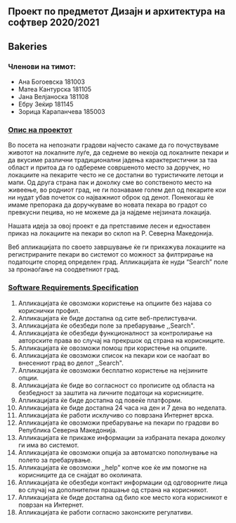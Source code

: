 ## Проект по предметот Дизајн и архитектура на софтвер 2020/2021
## Bakeries

### Членови на тимот:
- Ана Богоевска      181003
- Матеа Кантурска    181105
- Јана Велјаноска    181108
- Ебру Зеќир         181145
- Зорица Карапанчева 185003

### [Опис на проектот](https://github.com/zkarapanceva/Bakeries/blob/main/1.Opis%20na%20proektot.pdf)

  Во посета на непознати градови најчесто сакаме да го почуствуваме животот на локалните луѓе, да седнеме во некоја од локалните пекари и да вкусиме различни традиционални јадења карактеристични за таа област и притоа да го одбереме совршеното место за доручек, но локациите на пекарите често не се достапни во туристичките летоци и мапи. Од друга страна пак и доколку сме во сопственото место на живеење, во родниот град, не ги познаваме голем дел од пекарите кои ни нудат убав почеток со најважниот оброк од денот. Понекогаш ќе имаме препорака да доручкуваме во новата пекара во градот со превкусни пецива, но не можеме да ја најдеме нејзината локација. 
  
  Нашата идеја за овој проект е да претставиме лесен и едноставен приказ на локациите на пекари во склоп на Р. Северна Македонија. 
  
  Веб апликацијата по своето завршување ќе ги прикажува локациите на регистрираните пекари во системот со можност за филтрирање на податоците според определен град. Апликацијата ќе нуди “Search” поле за пронаоѓање на соодветниот град. 
 
### [Software Requirements Specification](https://github.com/zkarapanceva/Bakeries/blob/main/2.Baranja%20na%20proektot.pdf)

1. Апликацијата ќе овозможи користење на опциите без најава со кориснички профил.
2. Апликацијата ќе биде достапна од сите веб-прелистувачи.
3. Апликацијата ќе обезбеди поле за пребарување ,,Search".
4. Апликацијата ќе обезбеди функционалност за контролирање на авторските права во
случај на прекршок од страна на корисниците.
5. Апликацијата ќе овозможи помош при користење на опциите.
6. Апликацијата ќе овозможи список на пекари кои се наоѓаат во внесениот град во
делот ,,Search".
7. Апликацијата ќе овозможи бесплатно користење на нејзините опции.
8. Апликацијата ќе биде во согласност со прописите од областа на безбедност за заштита на
личните податоци на корисниците.
9. Апликацијата ќе биде достапна од повеќе платформи.
10. Апликацијата ќе биде достапна 24 часа на ден и 7 дена во неделата.
11. Апликацијата ќе работи исклучиво со поврзана Интернет врска.
12. Апликацијата ќе овозможи пребарување на пекари по градови во Република Северна
Македонија.
13. Апликацијата ќе прикаже информации за избраната пекара доколку ги има во системот.
14. Апликацијата ќе овозможи опција за автоматско пополнување на полето за пребарување.
15. Апликацијата ќе овозможи ,,help" копче кое ќе им помогне на корисниците да се снајдат
во околината.
16. Апликацијата ќе обезбеди контакт информации од одговорните лица во случај на
дополнителни прашање од страна на корисникот.
17. Апликацијата ќе биде достапна од било кое место кога корисникот е поврзан на Интернет.
18. Апликацијата ќе работи согласно законските регулативи.
